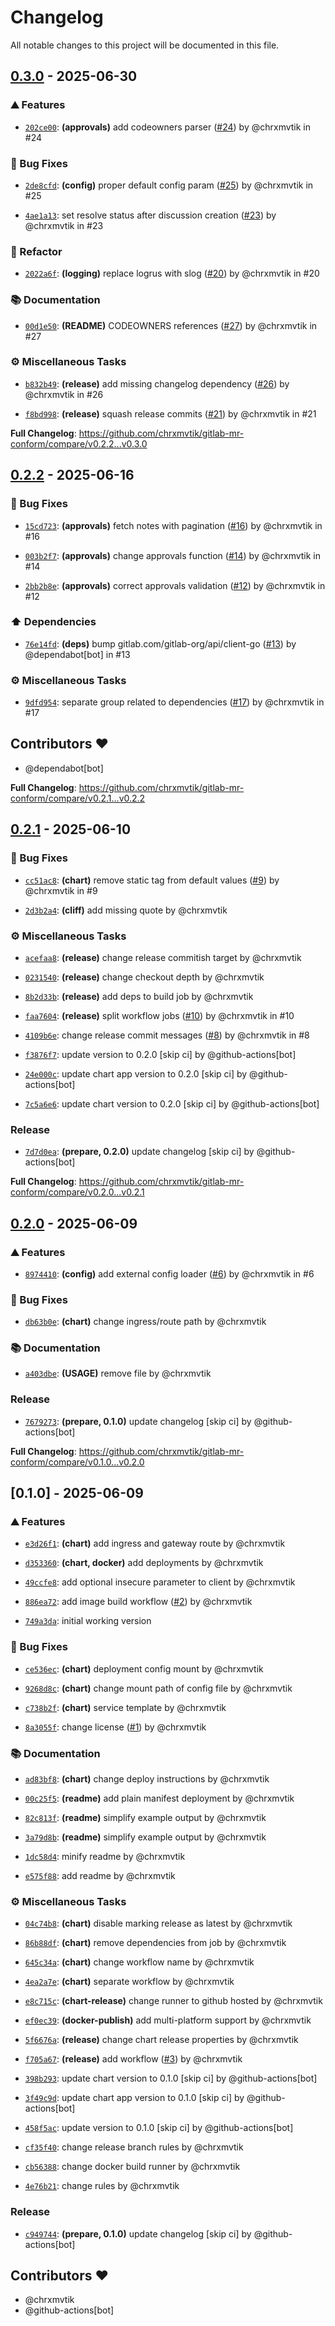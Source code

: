 # Changelog

All notable changes to this project will be documented in this file.

## [0.3.0](https://github.com/chrxmvtik/gitlab-mr-conform/compare/v0.2.2..v0.3.0) - 2025-06-30

### ⛰️  Features

- [``202ce00``](https://github.com/chrxmvtik/gitlab-mr-conform/commit/202ce0067e74afab2cb09a160a29336ab5d515f3): **(approvals)** add codeowners parser ([#24](https://github.com/chrxmvtik/gitlab-mr-conform/issues/24)) by @chrxmvtik in #24


### 🐛 Bug Fixes

- [``2de8cfd``](https://github.com/chrxmvtik/gitlab-mr-conform/commit/2de8cfd739d374e0605f4b16c5615ddd66ec8756): **(config)** proper default config param ([#25](https://github.com/chrxmvtik/gitlab-mr-conform/issues/25)) by @chrxmvtik in #25

- [``4ae1a13``](https://github.com/chrxmvtik/gitlab-mr-conform/commit/4ae1a13f789ca0077e4100ca3fc6958a5e9c35ae): set resolve status after discussion creation ([#23](https://github.com/chrxmvtik/gitlab-mr-conform/issues/23)) by @chrxmvtik in #23


### 🚜 Refactor

- [``2022a6f``](https://github.com/chrxmvtik/gitlab-mr-conform/commit/2022a6f228a48a867bfe35d2f3182676b4322adb): **(logging)** replace logrus with slog ([#20](https://github.com/chrxmvtik/gitlab-mr-conform/issues/20)) by @chrxmvtik in #20


### 📚 Documentation

- [``00d1e50``](https://github.com/chrxmvtik/gitlab-mr-conform/commit/00d1e500fe477d00d95e4b0b695e0db2f989f650): **(README)** CODEOWNERS references ([#27](https://github.com/chrxmvtik/gitlab-mr-conform/issues/27)) by @chrxmvtik in #27


### ⚙️ Miscellaneous Tasks

- [``b832b49``](https://github.com/chrxmvtik/gitlab-mr-conform/commit/b832b49055c4550cf4d592acafd535e528b335cf): **(release)** add missing changelog dependency ([#26](https://github.com/chrxmvtik/gitlab-mr-conform/issues/26)) by @chrxmvtik in #26

- [``f8bd998``](https://github.com/chrxmvtik/gitlab-mr-conform/commit/f8bd998616f92a0ae5ab8da4085d5615287b3af2): **(release)** squash release commits ([#21](https://github.com/chrxmvtik/gitlab-mr-conform/issues/21)) by @chrxmvtik in #21





**Full Changelog**: https://github.com/chrxmvtik/gitlab-mr-conform/compare/v0.2.2...v0.3.0


## [0.2.2](https://github.com/chrxmvtik/gitlab-mr-conform/compare/v0.2.1..v0.2.2) - 2025-06-16

### 🐛 Bug Fixes

- [``15cd723``](https://github.com/chrxmvtik/gitlab-mr-conform/commit/15cd72331159e5a1a7b741da89da1fe40f0cbd64): **(approvals)** fetch notes with pagination ([#16](https://github.com/chrxmvtik/gitlab-mr-conform/issues/16)) by @chrxmvtik in #16

- [``003b2f7``](https://github.com/chrxmvtik/gitlab-mr-conform/commit/003b2f7189a70ecbd45333c42975f5daedb022cd): **(approvals)** change approvals function ([#14](https://github.com/chrxmvtik/gitlab-mr-conform/issues/14)) by @chrxmvtik in #14

- [``2bb2b8e``](https://github.com/chrxmvtik/gitlab-mr-conform/commit/2bb2b8ebab13caf62d9687d36ea4480dfb1728ce): **(approvals)** correct approvals validation ([#12](https://github.com/chrxmvtik/gitlab-mr-conform/issues/12)) by @chrxmvtik in #12


### ⬆️ Dependencies

- [``76e14fd``](https://github.com/chrxmvtik/gitlab-mr-conform/commit/76e14fd4a4b04fb7f7d3af0b058dbcb3c7aeb2d8): **(deps)** bump gitlab.com/gitlab-org/api/client-go ([#13](https://github.com/chrxmvtik/gitlab-mr-conform/issues/13)) by @dependabot[bot] in #13


### ⚙️ Miscellaneous Tasks

- [``9dfd954``](https://github.com/chrxmvtik/gitlab-mr-conform/commit/9dfd954b54d9308a251d12400b83a0623fb1f434): separate group related to dependencies ([#17](https://github.com/chrxmvtik/gitlab-mr-conform/issues/17)) by @chrxmvtik in #17


## Contributors ❤️

* @dependabot[bot]



**Full Changelog**: https://github.com/chrxmvtik/gitlab-mr-conform/compare/v0.2.1...v0.2.2


## [0.2.1](https://github.com/chrxmvtik/gitlab-mr-conform/compare/v0.2.0..v0.2.1) - 2025-06-10

### 🐛 Bug Fixes

- [``cc51ac8``](https://github.com/chrxmvtik/gitlab-mr-conform/commit/cc51ac8d0de5ce489f44f7bcfee3d8b4721de4ad): **(chart)** remove static tag from default values ([#9](https://github.com/chrxmvtik/gitlab-mr-conform/issues/9)) by @chrxmvtik in #9

- [``2d3b2a4``](https://github.com/chrxmvtik/gitlab-mr-conform/commit/2d3b2a43226246a0f1b6225c06203bff9a5392f6): **(cliff)** add missing quote by @chrxmvtik


### ⚙️ Miscellaneous Tasks

- [``acefaa8``](https://github.com/chrxmvtik/gitlab-mr-conform/commit/acefaa8b747d5e073006f94503514b48ded6bbbd): **(release)** change release commitish target by @chrxmvtik

- [``0231540``](https://github.com/chrxmvtik/gitlab-mr-conform/commit/023154037e51b6db62e31f1cc15ed6088539bfa8): **(release)** change checkout depth by @chrxmvtik

- [``8b2d33b``](https://github.com/chrxmvtik/gitlab-mr-conform/commit/8b2d33b8b545a065b684598f69018580e5d529b7): **(release)** add deps to build job by @chrxmvtik

- [``faa7604``](https://github.com/chrxmvtik/gitlab-mr-conform/commit/faa7604e5b72fcd867aa96d6a4cb47a6346d8585): **(release)** split workflow jobs ([#10](https://github.com/chrxmvtik/gitlab-mr-conform/issues/10)) by @chrxmvtik in #10

- [``4109b6e``](https://github.com/chrxmvtik/gitlab-mr-conform/commit/4109b6e942ed607e791bdd1fd88194b88026b077): change release commit messages ([#8](https://github.com/chrxmvtik/gitlab-mr-conform/issues/8)) by @chrxmvtik in #8

- [``f3876f7``](https://github.com/chrxmvtik/gitlab-mr-conform/commit/f3876f784fdae2b78a9adc071a6d9695e5353a8c): update version to 0.2.0 [skip ci] by @github-actions[bot]

- [``24e000c``](https://github.com/chrxmvtik/gitlab-mr-conform/commit/24e000c37dcef9108a92b530de9f9dc26b1d8fc5): update chart app version to 0.2.0 [skip ci] by @github-actions[bot]

- [``7c5a6e6``](https://github.com/chrxmvtik/gitlab-mr-conform/commit/7c5a6e6b05ef407b25ae316f6f4420748f40bccb): update chart version to 0.2.0 [skip ci] by @github-actions[bot]


### Release

- [``7d7d0ea``](https://github.com/chrxmvtik/gitlab-mr-conform/commit/7d7d0eac01ee653d2f181e87e375e45cff204052): **(prepare, 0.2.0)** update changelog [skip ci] by @github-actions[bot]





**Full Changelog**: https://github.com/chrxmvtik/gitlab-mr-conform/compare/v0.2.0...v0.2.1


## [0.2.0](https://github.com/chrxmvtik/gitlab-mr-conform/compare/v0.1.0..v0.2.0) - 2025-06-09

### ⛰️  Features

- [``8974410``](https://github.com/chrxmvtik/gitlab-mr-conform/commit/897441021b60f421b950cdda12e5402c54a03337): **(config)** add external config loader ([#6](https://github.com/chrxmvtik/gitlab-mr-conform/issues/6)) by @chrxmvtik in #6


### 🐛 Bug Fixes

- [``db63b0e``](https://github.com/chrxmvtik/gitlab-mr-conform/commit/db63b0ee2d6de941d9231dc85a4db5bc47f0c3f4): **(chart)** change ingress/route path by @chrxmvtik


### 📚 Documentation

- [``a403dbe``](https://github.com/chrxmvtik/gitlab-mr-conform/commit/a403dbe16e633de4d3c7906b7f97dcd28724e1b1): **(USAGE)** remove file by @chrxmvtik


### Release

- [``7679273``](https://github.com/chrxmvtik/gitlab-mr-conform/commit/76792733637cac90e388dd21d640b911e263ab18): **(prepare, 0.1.0)** update changelog [skip ci] by @github-actions[bot]





**Full Changelog**: https://github.com/chrxmvtik/gitlab-mr-conform/compare/v0.1.0...v0.2.0


## [0.1.0] - 2025-06-09

### ⛰️  Features

- [``e3d26f1``](https://github.com/chrxmvtik/gitlab-mr-conform/commit/e3d26f1e75d95ce0107d7a48b7bffc3b44355874): **(chart)** add ingress and gateway route by @chrxmvtik

- [``d353360``](https://github.com/chrxmvtik/gitlab-mr-conform/commit/d353360a371ea9e9356244e379d053e7d4b619d2): **(chart, docker)** add deployments by @chrxmvtik

- [``49ccfe8``](https://github.com/chrxmvtik/gitlab-mr-conform/commit/49ccfe8fadd3dc4748d9f6d776702cb295c8d794): add optional insecure parameter to client by @chrxmvtik

- [``886ea72``](https://github.com/chrxmvtik/gitlab-mr-conform/commit/886ea72bece66e58bf53bc13deff3a9f19742199): add image build workflow ([#2](https://github.com/chrxmvtik/gitlab-mr-conform/issues/2)) by @chrxmvtik

- [``749a3da``](https://github.com/chrxmvtik/gitlab-mr-conform/commit/749a3da6cd7382b51626cb66b1d637559eb62d03): initial working version


### 🐛 Bug Fixes

- [``ce536ec``](https://github.com/chrxmvtik/gitlab-mr-conform/commit/ce536ec6b45160a17de95b4743200105201e37c8): **(chart)** deployment config mount by @chrxmvtik

- [``9268d8c``](https://github.com/chrxmvtik/gitlab-mr-conform/commit/9268d8c5f62efc5a72378f900d48fa17bbe0ac87): **(chart)** change mount path of config file by @chrxmvtik

- [``c738b2f``](https://github.com/chrxmvtik/gitlab-mr-conform/commit/c738b2f9c2403b28e3c80cb82107b56926ef6383): **(chart)** service template by @chrxmvtik

- [``8a3055f``](https://github.com/chrxmvtik/gitlab-mr-conform/commit/8a3055f0aea60c8bd9beef961d319cd4f9924052): change license ([#1](https://github.com/chrxmvtik/gitlab-mr-conform/issues/1)) by @chrxmvtik


### 📚 Documentation

- [``ad83bf8``](https://github.com/chrxmvtik/gitlab-mr-conform/commit/ad83bf81dfa3f22c2ac1d80791931f5ddf5771df): **(chart)** change deploy instructions by @chrxmvtik

- [``00c25f5``](https://github.com/chrxmvtik/gitlab-mr-conform/commit/00c25f567299acb61c51bf519ee7aaba83674ff5): **(readme)** add plain manifest deployment by @chrxmvtik

- [``82c813f``](https://github.com/chrxmvtik/gitlab-mr-conform/commit/82c813ffe9f0bc1d0a89e30e1ee3a1571d8ab84d): **(readme)** simplify example output by @chrxmvtik

- [``3a79d8b``](https://github.com/chrxmvtik/gitlab-mr-conform/commit/3a79d8be5b4c155a4788bdd9153de7afd282090e): **(readme)** simplify example output by @chrxmvtik

- [``1dc58d4``](https://github.com/chrxmvtik/gitlab-mr-conform/commit/1dc58d4ce46f6fb3fcb852cd858b5129f41dde57): minify readme by @chrxmvtik

- [``e575f88``](https://github.com/chrxmvtik/gitlab-mr-conform/commit/e575f88af3ae32a5b2236e0d5ef673e6e1a00429): add readme by @chrxmvtik


### ⚙️ Miscellaneous Tasks

- [``04c74b8``](https://github.com/chrxmvtik/gitlab-mr-conform/commit/04c74b85bec42d6a4f93aa13326b3efbbedfe2f9): **(chart)** disable marking release as latest by @chrxmvtik

- [``86b88df``](https://github.com/chrxmvtik/gitlab-mr-conform/commit/86b88df59cc8b1d1cd396e25732e5434c1b6e865): **(chart)** remove dependencies from job by @chrxmvtik

- [``645c34a``](https://github.com/chrxmvtik/gitlab-mr-conform/commit/645c34a9698c4535e53b065ecd639a0aa7005c62): **(chart)** change workflow name by @chrxmvtik

- [``4ea2a7e``](https://github.com/chrxmvtik/gitlab-mr-conform/commit/4ea2a7e745a82e99029d89cfbdbfd4a3912774c0): **(chart)** separate workflow by @chrxmvtik

- [``e8c715c``](https://github.com/chrxmvtik/gitlab-mr-conform/commit/e8c715c687b8d63681e1d5bfb71518123d48cfce): **(chart-release)** change runner to github hosted by @chrxmvtik

- [``ef0ec39``](https://github.com/chrxmvtik/gitlab-mr-conform/commit/ef0ec39a291a7b749924f73efe15b2f8c57dddd4): **(docker-publish)** add multi-platform support by @chrxmvtik

- [``5f6676a``](https://github.com/chrxmvtik/gitlab-mr-conform/commit/5f6676a214a6299bcfc332f5a70f61170b23de84): **(release)** change chart release properties by @chrxmvtik

- [``f705a67``](https://github.com/chrxmvtik/gitlab-mr-conform/commit/f705a67166c961362694212433eda23ff6400748): **(release)** add workflow ([#3](https://github.com/chrxmvtik/gitlab-mr-conform/issues/3)) by @chrxmvtik

- [``398b293``](https://github.com/chrxmvtik/gitlab-mr-conform/commit/398b2934f00e47d76b881a959bc7541f44c424ec): update chart version to 0.1.0 [skip ci] by @github-actions[bot]

- [``3f49c9d``](https://github.com/chrxmvtik/gitlab-mr-conform/commit/3f49c9d77c9902aeced3de71cbd05a23a33ba603): update chart app version to 0.1.0 [skip ci] by @github-actions[bot]

- [``458f5ac``](https://github.com/chrxmvtik/gitlab-mr-conform/commit/458f5acd4c23024a03cfc92cdd0c2efe5c64ad40): update version to 0.1.0 [skip ci] by @github-actions[bot]

- [``cf35f40``](https://github.com/chrxmvtik/gitlab-mr-conform/commit/cf35f40dedd96cd8c392f73362e543f0fc16b3ea): change release branch rules by @chrxmvtik

- [``cb56388``](https://github.com/chrxmvtik/gitlab-mr-conform/commit/cb5638880bcc5ffa1684148fe840731df77f2023): change docker build runner by @chrxmvtik

- [``4e76b21``](https://github.com/chrxmvtik/gitlab-mr-conform/commit/4e76b218bde248e7c7c5b6f3f25cad7cad32a4c8): change rules by @chrxmvtik


### Release

- [``c949744``](https://github.com/chrxmvtik/gitlab-mr-conform/commit/c9497446fd97d5ba144a3c7e5b86fb161b861680): **(prepare, 0.1.0)** update changelog [skip ci] by @github-actions[bot]


## Contributors ❤️

* @chrxmvtik
* @github-actions[bot]





